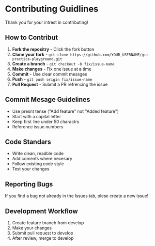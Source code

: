 # Contributing Guidlines

Thank you for your intrest in contributing!

## How to Contribut

1. **Fork the repositry** - Click the fork button
2. **Clone your fork** - `git clone https://github.com/YOUR_USERNAME/git-practice-playground.git`
3. **Create a branch** - `git checkout -b fix/issue-name`
4. **Make changes** - Fix one issue at a time
5. **Commit** - Use clear commit mesages
6. **Push** - `git push origin fix/issue-name`
7. **Pull Request** - Submit a PR refrencing the issue

## Commit Mesage Guidelines

- Use presnt tense ("Add feature" not "Added feature")
- Start with a capital letter
- Keep first line under 50 charactrs
- Reference issue numbers

## Code Standars

- Write clean, readble code
- Add coments where necesary
- Follow existing code style
- Test your changes

## Reporting Bugs

If you find a bug not already in the Issues tab, plese create a new issue!

## Development Workflow
1. Create feature branch from develop
2. Make your changes
3. Submit pull request to develop
4. After review, merge to develop
